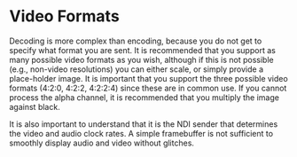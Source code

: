 # Video Formats

Decoding is more complex than encoding, because you do not get to specify what format you are sent. It is recommended that you support as many possible video formats as you wish, although if this is not possible (e.g., non-video resolutions) you can either scale, or simply provide a place-holder image. It is important that you support the three possible video formats (4:2:0, 4:2:2, 4:2:2:4) since these are in common use. If you cannot process the alpha channel, it is recommended that you multiply the image against black.

It is also important to understand that it is the NDI sender that determines the video and audio clock rates. A simple framebuffer is not sufficient to smoothly display audio and video without glitches.
